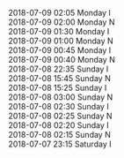 2018-07-09 02:05 Monday  I  
2018-07-09 02:00 Monday  N  
2018-07-09 01:30 Monday  I  
2018-07-09 01:00 Monday  N  
2018-07-09 00:45 Monday  I  
2018-07-09 00:40 Monday  N  
2018-07-08 22:35 Sunday  I  
2018-07-08 15:45 Sunday  N  
2018-07-08 15:25 Sunday  I  
2018-07-08 03:00 Sunday  N  
2018-07-08 02:30 Sunday  I  
2018-07-08 02:25 Sunday  N  
2018-07-08 02:20 Sunday  I  
2018-07-08 02:15 Sunday  N  
2018-07-07 23:15 Saturday  I  
